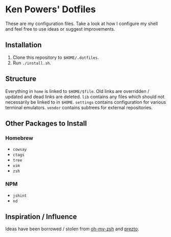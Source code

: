 # Ken Powers' Dotfiles

These are my configuration files. Take a look at how I configure my shell and
feel free to use ideas or suggest improvements.

## Installation

1. Clone this repository to `$HOME/.dotfiles`.
1. Run `./install.sh`.

## Structure

Everything in `home` is linked to `$HOME/$file`. Old links are overridden /
updated and dead links are deleted. `lib` contains any files which should not
necessarily be linked to in `$HOME`. `settings` contains configuration for
various terminal emulators. `vendor` contains subtrees for external
repositories.

## Other Packages to Install

### Homebrew

* `cowsay`
* `ctags`
* `tree`
* `vim`
* `zsh`

### NPM

* `jshint`
* `nd`

## Inspiration / Influence

Ideas have been borrowed / stolen from [oh-my-zsh][omz] and [prezto][p].

[omz]: https://github.com/robbyrussell/oh-my-zsh "oh-my-zsh"
[p]: https://github.com/sorin-ionescu/prezto "prezto"
